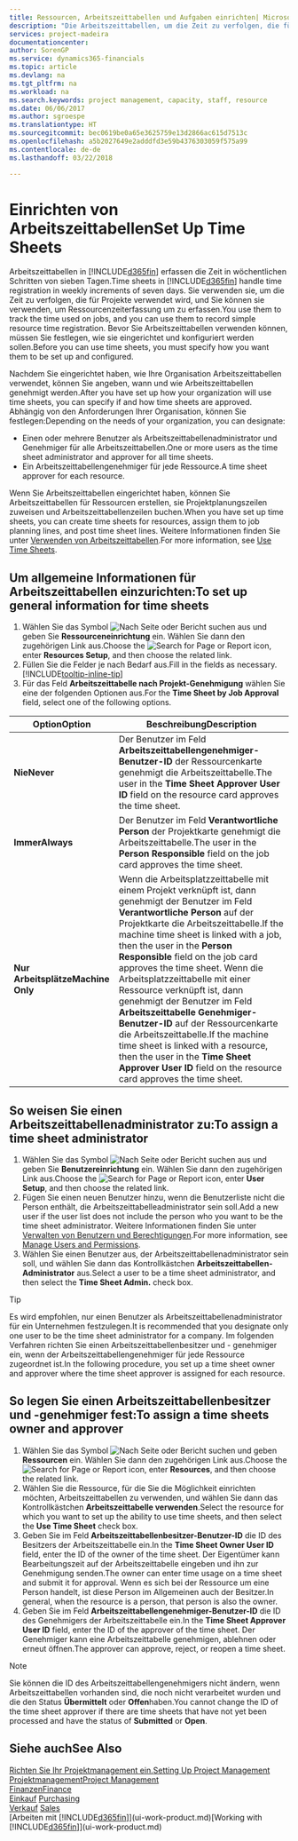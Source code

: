 ```yaml
---
title: Ressourcen, Arbeitszeittabellen und Aufgaben einrichten| Microsoft Docs
description: "Die Arbeitszeittabellen, um die Zeit zu verfolgen, die für Projekte verwendet wurde und Ressourcen verwendet wurde und halfen Ihnen mit Projektmanagement, der Stellenbesetzung und der Kapazität"
services: project-madeira
documentationcenter: 
author: SorenGP
ms.service: dynamics365-financials
ms.topic: article
ms.devlang: na
ms.tgt_pltfrm: na
ms.workload: na
ms.search.keywords: project management, capacity, staff, resource
ms.date: 06/06/2017
ms.author: sgroespe
ms.translationtype: HT
ms.sourcegitcommit: bec0619be0a65e3625759e13d2866ac615d7513c
ms.openlocfilehash: a5b2027649e2adddfd3e59b4376303059f575a99
ms.contentlocale: de-de
ms.lasthandoff: 03/22/2018

---
```

# <a name="set-up-time-sheets"></a><span data-ttu-id="fdb93-103">Einrichten von Arbeitszeittabellen</span><span class="sxs-lookup"><span data-stu-id="fdb93-103">Set Up Time Sheets</span></span>
<span data-ttu-id="fdb93-104">Arbeitszeittabellen in [!INCLUDE[d365fin](includes/d365fin_md.md)] erfassen die Zeit in wöchentlichen Schritten von sieben Tagen.</span><span class="sxs-lookup"><span data-stu-id="fdb93-104">Time sheets in [!INCLUDE[d365fin](includes/d365fin_md.md)] handle time registration in weekly increments of seven days.</span></span> <span data-ttu-id="fdb93-105">Sie verwenden sie, um die Zeit zu verfolgen, die für Projekte verwendet wird, und Sie können sie verwenden, um Ressourcenzeiterfassung um zu erfassen.</span><span class="sxs-lookup"><span data-stu-id="fdb93-105">You use them to track the time used on jobs, and you can use them to record simple resource time registration.</span></span> <span data-ttu-id="fdb93-106">Bevor Sie Arbeitszeittabellen verwenden können, müssen Sie festlegen, wie sie eingerichtet und konfiguriert werden sollen.</span><span class="sxs-lookup"><span data-stu-id="fdb93-106">Before you can use time sheets, you must specify how you want them to be set up and configured.</span></span>

<span data-ttu-id="fdb93-107">Nachdem Sie eingerichtet haben, wie Ihre Organisation Arbeitszeittabellen verwendet, können Sie angeben, wann und wie Arbeitszeittabellen genehmigt werden.</span><span class="sxs-lookup"><span data-stu-id="fdb93-107">After you have set up how your organization will use time sheets, you can specify if and how time sheets are approved.</span></span> <span data-ttu-id="fdb93-108">Abhängig von den Anforderungen Ihrer Organisation, können Sie festlegen:</span><span class="sxs-lookup"><span data-stu-id="fdb93-108">Depending on the needs of your organization, you can designate:</span></span>

* <span data-ttu-id="fdb93-109">Einen oder mehrere Benutzer als Arbeitszeittabellenadministrator und Genehmiger für alle Arbeitszeittabellen.</span><span class="sxs-lookup"><span data-stu-id="fdb93-109">One or more users as the time sheet administrator and approver for all time sheets.</span></span>
* <span data-ttu-id="fdb93-110">Ein Arbeitszeittabellengenehmiger für jede Ressource.</span><span class="sxs-lookup"><span data-stu-id="fdb93-110">A time sheet approver for each resource.</span></span>

<span data-ttu-id="fdb93-111">Wenn Sie Arbeitszeittabellen eingerichtet haben, können Sie Arbeitszeittabellen für Ressourcen erstellen, sie Projektplanungszeilen zuweisen und Arbeitszeittabellenzeilen buchen.</span><span class="sxs-lookup"><span data-stu-id="fdb93-111">When you have set up time sheets, you can create time sheets for resources, assign them to job planning lines, and post time sheet lines.</span></span> <span data-ttu-id="fdb93-112">Weitere Informationen finden Sie unter [Verwenden von Arbeitszeittabellen](projects-how-use-time-sheets.md).</span><span class="sxs-lookup"><span data-stu-id="fdb93-112">For more information, see [Use Time Sheets](projects-how-use-time-sheets.md).</span></span>

## <a name="to-set-up-general-information-for-time-sheets"></a><span data-ttu-id="fdb93-113">Um allgemeine Informationen für Arbeitszeittabellen einzurichten:</span><span class="sxs-lookup"><span data-stu-id="fdb93-113">To set up general information for time sheets</span></span>
1. <span data-ttu-id="fdb93-114">Wählen Sie das Symbol ![Nach Seite oder Bericht suchen](media/ui-search/search_small.png "Nach Seite oder Bericht suchen") aus und geben Sie **Ressourceneinrichtung** ein. Wählen Sie dann den zugehörigen Link aus.</span><span class="sxs-lookup"><span data-stu-id="fdb93-114">Choose the ![Search for Page or Report](media/ui-search/search_small.png "Search for Page or Report icon") icon, enter **Resources Setup**, and then choose the related link.</span></span>  
2. <span data-ttu-id="fdb93-115">Füllen Sie die Felder je nach Bedarf aus.</span><span class="sxs-lookup"><span data-stu-id="fdb93-115">Fill in the fields as necessary.</span></span> [!INCLUDE[tooltip-inline-tip](includes/tooltip-inline-tip_md.md)]
3. <span data-ttu-id="fdb93-116">Für das Feld **Arbeitszeittabelle nach Projekt-Genehmigung** wählen Sie eine der folgenden Optionen aus.</span><span class="sxs-lookup"><span data-stu-id="fdb93-116">For the **Time Sheet by Job Approval** field, select one of the following options.</span></span>

| <span data-ttu-id="fdb93-117">Option</span><span class="sxs-lookup"><span data-stu-id="fdb93-117">Option</span></span> | <span data-ttu-id="fdb93-118">Beschreibung</span><span class="sxs-lookup"><span data-stu-id="fdb93-118">Description</span></span> |
| --- | --- |
| <span data-ttu-id="fdb93-119">**Nie**</span><span class="sxs-lookup"><span data-stu-id="fdb93-119">**Never**</span></span> |<span data-ttu-id="fdb93-120">Der Benutzer im Feld **Arbeitszeittabellengenehmiger-Benutzer-ID** der Ressourcenkarte genehmigt die Arbeitszeittabelle.</span><span class="sxs-lookup"><span data-stu-id="fdb93-120">The user in the **Time Sheet Approver User ID** field on the resource card approves the time sheet.</span></span> |
| <span data-ttu-id="fdb93-121">**Immer**</span><span class="sxs-lookup"><span data-stu-id="fdb93-121">**Always**</span></span> |<span data-ttu-id="fdb93-122">Der Benutzer im Feld **Verantwortliche Person** der Projektkarte genehmigt die Arbeitszeittabelle.</span><span class="sxs-lookup"><span data-stu-id="fdb93-122">The user in the **Person Responsible** field on the job card approves the time sheet.</span></span> |
| <span data-ttu-id="fdb93-123">**Nur Arbeitsplätze**</span><span class="sxs-lookup"><span data-stu-id="fdb93-123">**Machine Only**</span></span> |<span data-ttu-id="fdb93-124">Wenn die Arbeitsplatzzeittabelle mit einem Projekt verknüpft ist, dann genehmigt der Benutzer im Feld **Verantwortliche Person** auf der Projektkarte die Arbeitszeittabelle.</span><span class="sxs-lookup"><span data-stu-id="fdb93-124">If the machine time sheet is linked with a job, then the user in the **Person Responsible** field on the job card approves the time sheet.</span></span> <span data-ttu-id="fdb93-125">Wenn die Arbeitsplatzzeittabelle mit einer Ressource verknüpft ist, dann genehmigt der Benutzer im Feld **Arbeitszeittabelle Genehmiger-Benutzer-ID** auf der Ressourcenkarte die Arbeitszeittabelle.</span><span class="sxs-lookup"><span data-stu-id="fdb93-125">If the machine time sheet is linked with a resource, then the user in the **Time Sheet Approver User ID** field on the resource card approves the time sheet.</span></span> |

## <a name="to-assign-a-time-sheet-administrator"></a><span data-ttu-id="fdb93-126">So weisen Sie einen Arbeitszeittabellenadministrator zu:</span><span class="sxs-lookup"><span data-stu-id="fdb93-126">To assign a time sheet administrator</span></span>
1. <span data-ttu-id="fdb93-127">Wählen Sie das Symbol ![Nach Seite oder Bericht suchen](media/ui-search/search_small.png "Nach Seite oder Bericht suchen") aus und geben Sie **Benutzereinrichtung** ein. Wählen Sie dann den zugehörigen Link aus.</span><span class="sxs-lookup"><span data-stu-id="fdb93-127">Choose the ![Search for Page or Report](media/ui-search/search_small.png "Search for Page or Report icon") icon, enter **User Setup**, and then choose the related link.</span></span>  
2. <span data-ttu-id="fdb93-128">Fügen Sie einen neuen Benutzer hinzu, wenn die Benutzerliste nicht die Person enthält, die Arbeitszeittabelleadministrator sein soll.</span><span class="sxs-lookup"><span data-stu-id="fdb93-128">Add a new user if the user list does not include the person who you want to be the time sheet administrator.</span></span> <span data-ttu-id="fdb93-129">Weitere Informationen finden Sie unter [Verwalten von Benutzern und Berechtigungen](ui-how-users-permissions.md).</span><span class="sxs-lookup"><span data-stu-id="fdb93-129">For more information, see [Manage Users and Permissions](ui-how-users-permissions.md).</span></span>
3. <span data-ttu-id="fdb93-130">Wählen Sie einen Benutzer aus, der Arbeitszeittabellenadministrator sein soll, und wählen Sie dann das Kontrollkästchen **Arbeitszeittabellen-Administrator** aus.</span><span class="sxs-lookup"><span data-stu-id="fdb93-130">Select a user to be a time sheet administrator, and then select the **Time Sheet Admin.** check box.</span></span>  

> [!TIP]  
>   <span data-ttu-id="fdb93-131">Es wird empfohlen, nur einen Benutzer als Arbeitszeittabellenadministrator für ein Unternehmen festzulegen.</span><span class="sxs-lookup"><span data-stu-id="fdb93-131">It is recommended that you designate only one user to be the time sheet administrator for a company.</span></span> <span data-ttu-id="fdb93-132">Im folgenden Verfahren richten Sie einen Arbeitszeittabellenbesitzer und - genehmiger ein, wenn der Arbeitszeittabellengenehmiger für jede Ressource zugeordnet ist.</span><span class="sxs-lookup"><span data-stu-id="fdb93-132">In the following procedure, you set up a time sheet owner and approver where the time sheet approver is assigned for each resource.</span></span>  

## <a name="to-assign-a-time-sheets-owner-and-approver"></a><span data-ttu-id="fdb93-133">So legen Sie einen Arbeitszeittabellenbesitzer und -genehmiger fest:</span><span class="sxs-lookup"><span data-stu-id="fdb93-133">To assign a time sheets owner and approver</span></span>
1. <span data-ttu-id="fdb93-134">Wählen Sie das Symbol ![Nach Seite oder Bericht suchen](media/ui-search/search_small.png "Nach Seite oder Bericht suchen") und geben **Ressourcen** ein. Wählen Sie dann den zugehörigen Link aus.</span><span class="sxs-lookup"><span data-stu-id="fdb93-134">Choose the ![Search for Page or Report](media/ui-search/search_small.png "Search for Page or Report icon") icon, enter **Resources**, and then choose the related link.</span></span>
2. <span data-ttu-id="fdb93-135">Wählen Sie die Ressource, für die Sie die Möglichkeit einrichten möchten, Arbeitszeittabellen zu verwenden, und wählen Sie dann das Kontrollkästchen **Arbeitszeittabelle verwenden**.</span><span class="sxs-lookup"><span data-stu-id="fdb93-135">Select the resource for which you want to set up the ability to use time sheets, and then select the **Use Time Sheet** check box.</span></span>  
3. <span data-ttu-id="fdb93-136">Geben Sie im Feld **Arbeitszeittabellenbesitzer-Benutzer-ID** die ID des Besitzers der Arbeitszeittabelle ein.</span><span class="sxs-lookup"><span data-stu-id="fdb93-136">In the **Time Sheet Owner User ID** field, enter the ID of the owner of the time sheet.</span></span> <span data-ttu-id="fdb93-137">Der Eigentümer kann Bearbeitungszeit auf der Arbeitszeittabelle eingeben und ihn zur Genehmigung senden.</span><span class="sxs-lookup"><span data-stu-id="fdb93-137">The owner can enter time usage on a time sheet and submit it for approval.</span></span> <span data-ttu-id="fdb93-138">Wenn es sich bei der Ressource um eine Person handelt, ist diese Person im Allgemeinen auch der Besitzer.</span><span class="sxs-lookup"><span data-stu-id="fdb93-138">In general, when the resource is a person, that person is also the owner.</span></span>  
4. <span data-ttu-id="fdb93-139">Geben Sie im Feld **Arbeitszeittabellengenehmiger-Benutzer-ID** die ID des Genehmigers der Arbeitszeittabelle ein.</span><span class="sxs-lookup"><span data-stu-id="fdb93-139">In the **Time Sheet Approver User ID** field, enter the ID of the approver of the time sheet.</span></span> <span data-ttu-id="fdb93-140">Der Genehmiger kann eine Arbeitszeittabelle genehmigen, ablehnen oder erneut öffnen.</span><span class="sxs-lookup"><span data-stu-id="fdb93-140">The approver can approve, reject, or reopen a time sheet.</span></span>  

> [!NOTE]  
>   <span data-ttu-id="fdb93-141">Sie können die ID des Arbeitszeittabellengenehmigers nicht ändern, wenn Arbeitszeittabellen vorhanden sind, die noch nicht verarbeitet wurden und die den Status **Übermittelt** oder **Offen**haben.</span><span class="sxs-lookup"><span data-stu-id="fdb93-141">You cannot change the ID of the time sheet approver if there are time sheets that have not yet been processed and have the status of **Submitted** or **Open**.</span></span>

## <a name="see-also"></a><span data-ttu-id="fdb93-142">Siehe auch</span><span class="sxs-lookup"><span data-stu-id="fdb93-142">See Also</span></span>
[<span data-ttu-id="fdb93-143">Richten Sie Ihr Projektmanagement ein.</span><span class="sxs-lookup"><span data-stu-id="fdb93-143">Setting Up Project Management</span></span>](projects-setup-projects.md)  
[<span data-ttu-id="fdb93-144">Projektmanagement</span><span class="sxs-lookup"><span data-stu-id="fdb93-144">Project Management</span></span>](projects-manage-projects.md)  
[<span data-ttu-id="fdb93-145">Finanzen</span><span class="sxs-lookup"><span data-stu-id="fdb93-145">Finance</span></span>](finance.md)  
<span data-ttu-id="fdb93-146">[Einkauf](purchasing-manage-purchasing.md)       </span><span class="sxs-lookup"><span data-stu-id="fdb93-146">[Purchasing](purchasing-manage-purchasing.md)       </span></span>  
<span data-ttu-id="fdb93-147">[Verkauf](sales-manage-sales.md)    </span><span class="sxs-lookup"><span data-stu-id="fdb93-147">[Sales](sales-manage-sales.md)    </span></span>  
<span data-ttu-id="fdb93-148">[Arbeiten mit [!INCLUDE[d365fin](includes/d365fin_md.md)]](ui-work-product.md)</span><span class="sxs-lookup"><span data-stu-id="fdb93-148">[Working with [!INCLUDE[d365fin](includes/d365fin_md.md)]](ui-work-product.md)</span></span>  

